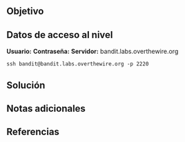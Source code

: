 ## Objetivo
## Datos de acceso al nivel
**Usuario:**
**Contraseña:**
**Servidor:** bandit.labs.overthewire.org
```
ssh bandit@bandit.labs.overthewire.org -p 2220
```
## Solución
## Notas adicionales
## Referencias